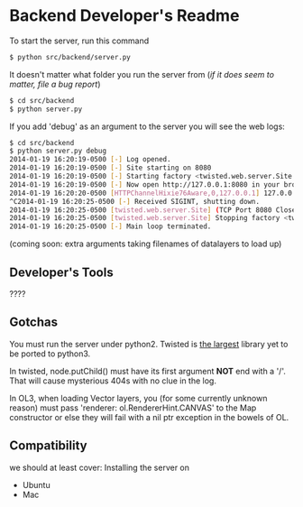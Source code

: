 # Backend Developer's Readme

To start the server, run this command
```bash
$ python src/backend/server.py
```

It doesn't matter what folder you run the server from (_if it does seem to matter, file a bug report_)
```bash
$ cd src/backend
$ python server.py
```

If you add 'debug' as an argument to the server you will see the web logs:
```bash
$ cd src/backend
$ python server.py debug
2014-01-19 16:20:19-0500 [-] Log opened.
2014-01-19 16:20:19-0500 [-] Site starting on 8080
2014-01-19 16:20:19-0500 [-] Starting factory <twisted.web.server.Site instance at 0x2e4e680>
2014-01-19 16:20:19-0500 [-] Now open http://127.0.0.1:8080 in your browser
2014-01-19 16:20:20-0500 [HTTPChannelHixie76Aware,0,127.0.0.1] 127.0.0.1 - - [19/Jan/2014:21:20:20 +0000] "GET /assets/ HTTP/1.1" 404 145 "-" "Mozilla/5.0 (X11; Linux x86_64; rv:26.0) Gecko/20100101 Firefox/26.0"
^C2014-01-19 16:20:25-0500 [-] Received SIGINT, shutting down.
2014-01-19 16:20:25-0500 [twisted.web.server.Site] (TCP Port 8080 Closed)
2014-01-19 16:20:25-0500 [twisted.web.server.Site] Stopping factory <twisted.web.server.Site instance at 0x2e4e680>
2014-01-19 16:20:25-0500 [-] Main loop terminated.
```

 (coming soon: extra arguments taking filenames of datalayers to load up)

## Developer's Tools

????

## Gotchas




You must run the server under python2. Twisted is [the largest](https://wiki.python.org/moin/Python2orPython3) library yet to be ported to python3.

In twisted, node.putChild() must have its first argument **NOT** end with a '/'. That will cause mysterious 404s with no clue in the log.

In OL3, when loading Vector layers, you (for some currently unknown reason) must pass 'renderer: ol.RendererHint.CANVAS' to the Map constructor or else they will fail with a nil ptr exception in the bowels of OL.


## Compatibility

we should at least cover:
Installing the server on
* Ubuntu
* Mac
